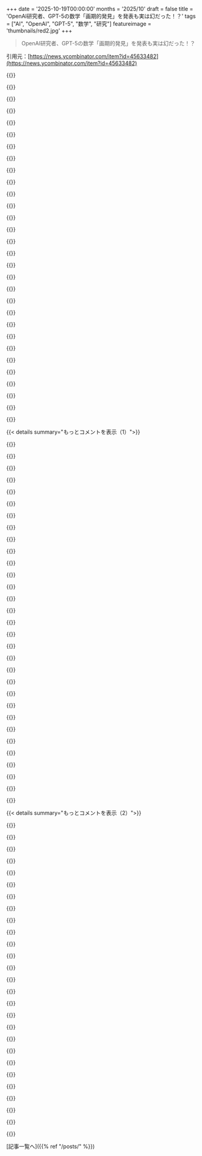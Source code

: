 +++
date = '2025-10-19T00:00:00'
months = '2025/10'
draft = false
title = 'OpenAI研究者、GPT-5の数学「画期的発見」を発表も実は幻だった！？'
tags = ["AI", "OpenAI", "GPT-5", "数学", "研究"]
featureimage = 'thumbnails/red2.jpg'
+++

> OpenAI研究者、GPT-5の数学「画期的発見」を発表も実は幻だった！？

引用元：[https://news.ycombinator.com/item?id=45633482](https://news.ycombinator.com/item?id=45633482)




{{<matomeQuote body="OpenAIチームを擁護すると、この状況は文脈を読めば曖昧なだけだよ。削除されたKevin Weilのツイートは引用ツイートだったから、前の投稿が見えなかった人が誤解したんじゃないかな。<br>GPT-5がエルデシュの問題を解決したってより、既存の解決策を見つけたってのが正しい文脈らしい。<br>https://x.com/MarkSellke/status/1979226538059931886?t=OigN6t...<br>https://x.com/SebastienBubeck/status/1977181716457701775?t=T..." userName="gpjt" createdAt="2025/10/19 13:58:02" color="#45d325">}}




{{<matomeQuote body="いや、Weil自身がSellkeの投稿を誤解してたって言ってるよ。Weilの言い方（10の以前未解決のエルデシュ問題）とSellkeの言い方（オープンとしてリストされた10のエルデシュ問題）も違うし。<br>https://x.com/kevinweil/status/1979270343941591525" userName="moefh" createdAt="2025/10/19 14:21:36" color="#ff33a1">}}




{{<matomeQuote body="あと、Bubeckの削除されたツイートが「AIによる科学革命が公式に始まった…」って文言で始まってたのも見落としちゃいけないよ。" userName="GodelNumbering" createdAt="2025/10/19 19:30:57" color="">}}




{{<matomeQuote body="これって大手ラボの2回目の「やらかし」じゃない？DeepMindもGeminiが行列乗算でSOTAを達成したって発表したけど、それも30～40年前の既存研究だったって言われてたよね。" userName="OtherShrezzing" createdAt="2025/10/19 14:52:58" color="#45d325">}}




{{<matomeQuote body="いや、行列乗算の件は違うよ。Googleの新しいアルゴリズムは4x4ブロック行列に再帰的に適用できて、Strassenのより漸近的に速いんだ。Winogradらの過去の成果はブロック行列には適用できなかったし。<br>Googleの成果は最近さらに一般化されてるよ。<br>https://arxiv.org/abs/2506.13242" userName="ogogmad" createdAt="2025/10/19 17:05:53" color="#ff5733">}}




{{<matomeQuote body="AlphaEvolveの発表について、俺の記憶だと違うんだ。以前の4x4行列乗算のアルゴリズムは、行列の中身に厳しい条件があって、もっと大きな行列乗算の再帰的な分割統治アルゴリズムには使えなかったんだ。共同著者の一人がHacker Newsでこの主張に反論してたしね。<br>https://news.ycombinator.com/item?id=43997136" userName="jsnell" createdAt="2025/10/19 17:32:37" color="#ff33a1">}}




{{<matomeQuote body="そういえば、GPT-5のプレゼンでも、AIが生成したっぽい間違った棒グラフや、リフトの誤った説明があったよね。" userName="ummonk" createdAt="2025/10/19 16:50:28" color="">}}




{{<matomeQuote body="検索みたいに、すでに存在するものを再発明するのを防ぐ技術って、本当に重要だよね。" userName="card_zero" createdAt="2025/10/19 15:15:25" color="">}}




{{<matomeQuote body="これは「LLMが問題を解決し損ねた」ってより、「既存の解決策を発見したり、再提示した」ことに対して、誤ってオリジナルの功績を与えちゃったって種類の「やらかし」だね。解決策自体は間違ってないから、幻覚ってわけじゃないんだ。ただ、既存の作品を「借用」する芸術家みたいに、研究の形で既存の仕事に誤ってクレジットを与えちゃったんだよ。" userName="glenstein" createdAt="2025/10/19 15:11:24" color="">}}




{{<matomeQuote body="最初の人って「20年前に解決済みと気づいて問題を解決した」って言ってたのに、次の人は「これまで未解決だったErdös問題を10個も解決した」って言ってるじゃん。未解決って、文脈的に矛盾してない？" userName="card_zero" createdAt="2025/10/19 14:20:12" color="">}}




{{<matomeQuote body="そうだね。SebastienBubeckの文脈では「解決した」って言葉を、文献調査と自力での問題解決を同等に扱うことで、無理に広げすぎてるよ。「これまで未解決」って表現は、そのごまかしをさらに強めてる。誤解しないでほしいんだけど、埋もれた研究を掘り起こすのはすごく価値があること。だから、やってることはすごいんだけど、見出しが間違ってるって感じだね。" userName="glenstein" createdAt="2025/10/19 15:06:39" color="#45d325">}}




{{<matomeQuote body="「埋もれた研究を掘り起こすのはすごく価値がある。見出しが間違ってるだけ」って言ってるけど、もし俺が問題を「解決した」って言って、実際は古い本から解決策を拝借しただけだったら、みんなに嘘つき呼ばわりされるだろうね。もし有名な人だったら、それは学術不正になるよ。「すごく価値があること」とか「本物だ」なんて誰も言わないんじゃないかな。" userName="watwut" createdAt="2025/10/20 06:54:43" color="#38d3d3">}}




{{<matomeQuote body="「解決した」って言ったなら、たしかにね。でも「解決策を見つけた」って言ったなら、あいまいさが残るよね。それが今回の混乱の一因じゃないかな。" userName="3form" createdAt="2025/10/20 12:21:37" color="">}}




{{<matomeQuote body="科学史における重要な進歩には、すでに文献にあったのに軽視されていた発見を再評価することから生まれたものもあるんだ。メンデルの遺伝学や、Henrietta Leavittの星の周期と明るさの関係の研究、潰瘍の病原説なんかがそう。新しいアイデアを出すだけでなく、文献から関連する情報を見つけて新しい文脈で適用するのは、人類の知識の進歩にとって常に基本だよ。研究分野によっては、文献の量が膨大だから、効率的に調べることで大きな進歩の足がかりになるんだ。「嘘」以上の意味があると思うよ。" userName="glenstein" createdAt="2025/10/20 11:11:35" color="#ff33a1">}}




{{<matomeQuote body="「GPT-5は文献検索にすごく長けていて、既存の解決策を見つけることで、明らかに未解決の問題を“解決した”」って言うけど、それは生存者バイアスだよ。GPT-5は比較的簡単な検索でも失敗するって断言できる。俺はGPT-5の結果を使うためには、どんな結果を期待するかをよく分かっていて、それをテストできる必要がある。もしサイコロを1000回振って、毎回ダブルシックスが出たって投稿したら、俺が最高のサイコロ投げ師になるの？" userName="Frieren" createdAt="2025/10/19 14:32:59" color="#ff5733">}}




{{<matomeQuote body="君が何を言いたいのかよく分からないな。文献検索ってのは、自分の研究に関連する論文リストを作るために、幅広く情報を集めることだよ。全部見つけられるわけじゃないから、そんなに失敗するもんじゃない。GPTからの結果を「テストする」とか「利用する」ってのは、論文を読んで、それがちょっとでも関連してるか確認するだけのことだよ。個人的な経験から言うと、文献検索はコーディングよりも、俺が一番生産的に使えてるGPTの応用例だよ。これで多くの面白い論文や研究方向を見つけられたんだ。" userName="wasabi991011" createdAt="2025/10/20 01:52:37" color="#45d325">}}




{{<matomeQuote body="昔、子供の頃に父とYahtzeeをやってたら、父が最初のターンで5を5つ出したんだ。父は本当に驚いてたけど、その時はまだ幼くて、それがどれだけ珍しいことか理解してなかったよ。あの時、最高のサイコロ投げ師と対戦してたって知ってたらなあ！" userName="saghm" createdAt="2025/10/20 11:32:17" color="">}}




{{<matomeQuote body="文献検索に関しては、それでいいかもね。他のツールを置き換える必要はないし、もし10回に1回でも、そうでなければ見つけられなかったものが出てくるなら、失敗した試行に時間を費やす価値はあるんじゃないかな。" userName="zacmps" createdAt="2025/10/19 14:50:31" color="">}}




{{<matomeQuote body="もし必要なら、登ってみるための鏡がまだいくつかあるよ。" userName="camillomiller" createdAt="2025/10/19 16:13:29" color="">}}




{{<matomeQuote body="数学者のThomas Bloomが、erdosproblems.comで公開されている”open”問題について、個人的に解法を知らないって意味で、未解決ってことじゃないと反論したんだって。どんな数学者が「open」をそんな意味で使うんだよ？自分が解けないからって、教科書の問題を「open question」とは言わないだろ。" userName="kenjackson" createdAt="2025/10/19 22:49:54" color="#ff33a1">}}




{{<matomeQuote body="彼が指摘してるのは、erdosproblems.comが最終的に整合性が取れる解決済み問題のリストだってこと。だから、問題が解決されても、サイトにそうマークされるまでに時間差があるってことだね。" userName="ModernMech" createdAt="2025/10/20 03:52:26" color="">}}




{{<matomeQuote body="もし本に未解決問題が載ってて、それを君が解いたとしても、その本はどうやって知るんだい？" userName="imtringued" createdAt="2025/10/20 20:11:06" color="">}}




{{<matomeQuote body="ここにいる人たちは、数学における”open problem”が何なのか本当に知らないの？" userName="kenjackson" createdAt="2025/10/21 01:19:43" color="">}}




{{<matomeQuote body="DeepMindのAIを活用したガン治療の画期的進展が発表された同じ週にOpenAIがこんなことするのは、本当にイメージが悪いね。上司はよく「新しい方針を作る理由になるな」って言ってたけど、OpenAIはこれから新しい広報方針が必要になりそうだよ。" userName="827a" createdAt="2025/10/19 13:55:47" color="#ff5c5c">}}




{{<matomeQuote body="GPT-5が文献レビューに役立つって？いや、そんなことないよ。あれはすごく説得力のある偽物を作るだけ。あの出力に満足してる人は正直羨ましいね、人生が俺よりずっと楽だろうから。<br>俺が70～80年代の工学関連の数学文献を何時間も図書館で探して、最終手段でチャットを試しても、出てくるのは間違いばかりで、「ありえない」って感じることがほとんどだ。俺だけじゃないはずだよ。" userName="Timsky" createdAt="2025/10/19 14:09:04" color="#ff5733">}}




{{<matomeQuote body="文献を深く掘り下げてみると、GPTはだいたい50%の確率で出典を幻覚するね（高レベルの文献調査だと5%くらい）。残りの50%のちゃんとした情報のうち、半分くらいは既知、半分は未知のソースなんだ。<br>だからGoogle Scholarとかでは見つけられなかったような論文を見つけるのにすごく役立つ。特に、物理学から数学、政治学から人類学といった並行分野の関連研究や、未発表のPDF論文とか、マイナーな情報を見つけるのに重宝してるよ。<br>75%の結果が役に立たなくても、それは数分を無駄にするだけ。残りの25%が、それだけでは見つけられないものだから、それで十分元が取れるんだ。" userName="crazygringo" createdAt="2025/10/19 14:45:01" color="#45d325">}}




{{<matomeQuote body="つまり、Googleが昔得意だったことそのものだね。" userName="andrewflnr" createdAt="2025/10/19 15:06:21" color="">}}




{{<matomeQuote body="GPTが役に立たないって言うのは言い過ぎだよ。検索したり、大量の情報を数分で要約したり、答えとソースを教えてくれるんだからね。もちろん、要約を鵜呑みにせず、ソースを確認するのは大事だけど、検索ツールや生産性向上にはめちゃくちゃ役立つんだ！" userName="scosman" createdAt="2025/10/19 15:15:52" color="#45d325">}}




{{<matomeQuote body="「それ」って具体的に何のこと？GPT-5 autoとかGPT-5 proとか、Deep researchとか色々あるじゃん。それぞれ、でたらめな情報を出す確率（幻覚率）が全然違うんだから、ちゃんと区別して話そうよ。" userName="macrolime" createdAt="2025/10/19 15:05:27" color="">}}




{{<matomeQuote body="GoogleはLLM登場前から検索品質が落ちてたよね。誰のせいとか、いつからとか議論はあるけど、俺的には「まあまあ使える」くらいの検索結果の方が広告表示が増えるのが原因だと思うよ。だって、表示されるダメな結果も大体Googleの広告があるサイトへのリンクばっかりだしさ。" userName="georgemcbay" createdAt="2025/10/19 15:25:13" color="">}}




{{< details summary="もっとコメントを表示（1）">}}

{{<matomeQuote body="またしても大手テック企業の勝ちだね。Googleはもうめちゃくちゃになって、今じゃ電力消費が1000倍もかかるのに、結果がデタラメかどうかわからない（コイントスみたいな）ツールを使ってるってわけ。ひどいもんだよ。" userName="andrepd" createdAt="2025/10/19 18:13:29" color="">}}




{{<matomeQuote body="ただ何かを見つけたいだけならLLMはいいけど、俺の仕事みたいに答えがない問題が多い場合は、間接的な情報とか証明を探すんだ。あと、言葉って時代で変わるじゃん？（例: 昔は整数をintegral numbersって呼んでたとか）LLMは、そういう古い言葉の扱いは苦手だと思うよ。だから、全文検索にはRecoll (https://www.recoll.org/)を使ってるんだ。マジで時間節約になるよ。" userName="Timsky" createdAt="2025/10/19 16:03:42" color="#ff33a1">}}




{{<matomeQuote body="GPT-5みたいなツールが使われる検索や文献レビューって、もっと強力なセマンティック検索エンジンの方が良くない？チャットボットに要約させると、デタラメな答えを出すリスクがあるからね。LLMで作られたドキュメントの埋め込み（embeddings）を使って検索すれば、幻覚のリスクもないし、Googleとかじゃ見つけられないものも見つかるかも。こういうのないのかな？" userName="happy_dog1" createdAt="2025/10/19 15:44:35" color="#ff5733">}}




{{<matomeQuote body="新聞記事を読んでて、自分の詳しい分野だと間違いにすぐ気づくけど、専門外だと何も疑わずに信じちゃうって原則があるよね。名前は忘れちゃったけど。ChatGPTに対しても、みんな同じような感じで接してるんじゃないかな。自分の知らない分野だと、AIの答えを鵜呑みにしちゃうってことだね。" userName="andai" createdAt="2025/10/19 15:27:48" color="#ff33a1">}}




{{<matomeQuote body="文献レビューツールに興味があるなら、俺が大学院の友達のために作ったツールがあるよ。階層混合モデルで大量の検索や引用ネットワークを整理できるんだ。例はここね: https://platform.sturdystatistics.com/deepdive?search_type=e..." userName="kianN" createdAt="2025/10/19 15:20:09" color="#45d325">}}




{{<matomeQuote body="「GPT-5は文献レビューアシスタントとして使える」って意見に対して「いや、違うよ」って言いたい。何かを探すだけなら優秀だけど、それ以上のものじゃないでしょ。" userName="scosman" createdAt="2025/10/19 16:10:23" color="">}}




{{<matomeQuote body="もし幻覚率がわかってるなら、OpenAIはそれをちゃんと公開するべきだよね。そしたら、ユーザーもちゃんと情報に基づいて判断できるのにさ。" userName="bathtub365" createdAt="2025/10/19 15:36:57" color="">}}




{{<matomeQuote body="ゲルマン・アムネシア効果だよ。まったくその通り、LLMユーザーにはそれがめっちゃ顕著に表れてる。" userName="lukev" createdAt="2025/10/19 15:42:22" color="">}}




{{<matomeQuote body="共有してくれてありがとう！樹状図みたいな円形グラフ、超直感的でいいね！これは計量書誌学分析用のbibliometrix/biblioshinyライブラリ（https://www.bibliometrix.org/）のいい仲間になりそう。俺自身の依頼で”Deep Dive”を試してみたんだけど、残念ながら”Organizing results”の最後で止まっちゃったよ。後でまた試してみるかな。" userName="Timsky" createdAt="2025/10/19 17:08:48" color="#ff5733">}}




{{<matomeQuote body="Googleが良い検索結果を見つけられなくなった一番の理由は、そもそも良い検索結果がもうないからだよ。もうウェブサイトなんてないんだから。そんなに良くはできないって。" userName="astrange" createdAt="2025/10/20 19:45:27" color="">}}




{{<matomeQuote body="俺はChatGPT、Gemini、Claudeの全バージョンを使ってるよ。幻覚の発生率は大体同じで、モデルより分野のニッチさに依存するみたい。それぞれ違う学術ソースで訓練されてるから、全部使うのが良いね。深い研究じゃなくて、ある主題の全ソースを探すだけなら、高度な思考モードは特に必要ないってこと。" userName="crazygringo" createdAt="2025/10/19 18:48:59" color="#45d325">}}




{{<matomeQuote body="ハハ、それは恥ずかしいね！進捗バーは目安なんだ。論文の引用が多いと、表示よりちょっと長くかかるかもだけど、すぐ終わるはずだよ！<br>編集：<br>家でエラーログを確認したら、結果のない長い検索クエリがあった。エラーを返さないのは俺のバグだね。引用ネットワークを使いたいなら、タイトルじゃなくてURLを入力として入れてね。" userName="kianN" createdAt="2025/10/19 17:17:16" color="#ff5c5c">}}




{{<matomeQuote body="＞いや、そうじゃない。それは非常に説得力のある偽物を作るだけだ。<br>それが他の人には役立つかもしれないって認めたのに、どうしてそんなに自信満々に言えるんだ？" userName="signatoremo" createdAt="2025/10/19 19:24:54" color="">}}




{{<matomeQuote body="もし論文の内容を知ってるなら要約は要らないし、知らないなら要約の正確さを判断なんてできないよ。" userName="bootsmann" createdAt="2025/10/19 18:03:04" color="#785bff">}}




{{<matomeQuote body="こんなものがあるか具体的に知りたがってたから、俺のツールhttps://keenious.comについて言っても大丈夫かなって思ったんだ。これは君のニーズに合うかも。基本的には、チャットの利点と、セマンティック検索やキーワード検索を使った通常の学術検索結果を組み合わせようとしてるんだ。そうすればLLMの恩恵を受けつつ、普通の検索みたいにソースと実際に関わることができるよ。探してたものだといいな！" userName="opdahl" createdAt="2025/10/19 17:45:00" color="#ff5c5c">}}




{{<matomeQuote body="最近PDFを渡して、その情報に基づいていくつか表を作るのを手伝ってって頼んだんだ。これで時間が節約できると思ったんだけど、自分でやった場合の倍以上の時間がかかったよ。些細なミスを繰り返したり、PDFの内容を誤解したり、幻覚を起こしたりしてたからね。" userName="scruple" createdAt="2025/10/19 15:41:38" color="#ff5c5c">}}




{{<matomeQuote body="LLMクエリは検索クエリより約10倍電力使うかもだけど、assumptions次第で同じくらいかもね。検索がLLMの1/1000ってことは絶対ないって！" userName="jsnell" createdAt="2025/10/19 18:44:11" color="#45d325">}}




{{<matomeQuote body="LLMの言うことを信じる人は「仕事に使って間違いに気づかない人」「問題見て全く信用しない人」「検証できる範囲で使う人（俺コレ）」のどれかだね。<br>「absolutely right」みたいなLLMっぽい言い回しが気になってて、みんなLLMに影響されてるのか、それとも意識的に使ってるのか？Dead Internet Theoryがマジっぽい…。" userName="ben_w" createdAt="2025/10/19 19:26:50" color="#38d3d3">}}




{{<matomeQuote body="去年、ドイツ語Wikipediaの翻訳にLLM使ったんだけど、長い表のところでデタラメ作り始めたよ。でもフォーマット維持とかは便利だったから、全く使えないわけじゃない。<br>LLMの限界がわかったら、それ以上無理強いしても無駄。時間と労力の無駄だからね。" userName="ben_w" createdAt="2025/10/19 19:09:28" color="#ff33a1">}}




{{<matomeQuote body="OpenAIのGPT-5 System Card [1] のセクション3.7で、GPT-5モデルとo3のハルシネーション率が詳しく書かれてるよ。チェックしてみて！<br>[1] https://cdn.openai.com/gpt-5-system-card.pdf#page12" userName="clbrmbr" createdAt="2025/10/19 16:19:42" color="#ff33a1">}}




{{<matomeQuote body="OpenAIとか他のLLMプロバイダーもハルシネーション率について大量の情報出してるよ。でも、使いどころによって率は全然違うんだ。<br>多くの人がLLMをただのツールだって認識して、ちゃんと使い方を学ぶ努力をしてないのが問題だね。" userName="Maxatar" createdAt="2025/10/19 17:37:45" color="#ff5c5c">}}




{{<matomeQuote body="ChatGPTの思考モードはマジで最高の検索エンジン（ラッパー）だよ。情報源を探すならこれ使うべき！" userName="astrange" createdAt="2025/10/20 19:46:29" color="">}}




{{<matomeQuote body="みんなギャンブル好きなんだよ。" userName="travelalberta" createdAt="2025/10/20 11:32:54" color="">}}




{{<matomeQuote body="LLMの出力って「偽物（counterfeit）」なんだよ。見た目は文献レビューっぽいけど、低品質な研究を排除したり、歴史的背景を考えたり、矛盾を見つけたりするような本当の分析はまだ機械には無理！これにはかなり自信あるね。" userName="Timsky" createdAt="2025/10/19 20:04:41" color="#ff5c5c">}}




{{<matomeQuote body="数千億ドルの循環融資がバレてから、AIビジネスとあの過剰な hype にはもう全然驚かないね。" userName="jgalt212" createdAt="2025/10/19 12:48:59" color="">}}




{{<matomeQuote body="OpenAIの社員も自社モデルの能力を過信してるんじゃないかな？ネットの情報は何でも慎重に見た方がいいよ。<br>OpenAIのこの文化が、良くも悪くも今のAI hype 環境を作り出してると思うね。" userName="sbaidon94" createdAt="2025/10/19 17:31:59" color="#ff5c5c">}}




{{<matomeQuote body="定番のセリフだね。「給料がかかると、理解しない方が都合いいことってあるよね」ってやつ。皮肉が効いてる！" userName="bwfan123" createdAt="2025/10/19 18:00:38" color="#ff5c5c">}}




{{<matomeQuote body="Yann LeCunの“Hoisted by their own GPTards”って表現、マジで素晴らしいよな！センスあるわー。" userName="llm_nerd" createdAt="2025/10/19 13:37:01" color="">}}




{{<matomeQuote body="Yannは天才だけど、最近はちょっと悲観的すぎない？前はLLMが数学やプランニングできない、エラーがすぐたまるって言ってたけど、今じゃツール使って数学解けるし、エージェントはちゃんと計画するし、長文もいけるようになってる。だから、いくら賢い人の言うことでも、全部信じるのは危ないよね。" userName="NitpickLawyer" createdAt="2025/10/19 14:05:38" color="#ff5733">}}




{{<matomeQuote body="LLMはやっぱり数学はできないって！トークン予測じゃ推論とは言えないでしょ。「ブルーベリーにRはいくつ？」みたいな簡単なことさえ怪しいし、Redditのクソ投稿者にも勝てない。プランニングとかエラーがたまる問題も、LLMじゃ無理なんじゃないかな。" userName="goalieca" createdAt="2025/10/19 14:43:42" color="#ff5733">}}

{{</details>}}




{{< details summary="もっとコメントを表示（2）">}}

{{<matomeQuote body="「推論してるか」って議論はキリがないから、結果を見ようよ。この論文ではDeepConfって方法で、LLMがAIME 2025で99.9%の精度を出して、しかも生成トークンも84.7%も減らせたって言ってる。<br>https://arxiv.org/pdf/2508.15260<br>これってすごい結果じゃない？" userName="NitpickLawyer" createdAt="2025/10/19 14:50:28" color="#38d3d3">}}




{{<matomeQuote body="「推論」の議論が不毛って言うけど、それこそがLLMに一番必要なことなんじゃない？Unicode聞いても全然違うもの答えるようなモデルじゃ、ウェットペーパーバッグからも抜け出せないくらい推論できてないじゃん。" userName="goalieca" createdAt="2025/10/19 15:16:46" color="#ff5c5c">}}




{{<matomeQuote body="表現悪くてごめんね。コンテキスト詰めるのが「推論か」って議論は不毛って言いたかったんだ。結局、RLと長文コンテキストでLLMが良い結果出すなら、それが推論だろうがなかろうが、どうでも良くない？ってこと。" userName="NitpickLawyer" createdAt="2025/10/19 15:26:02" color="#785bff">}}




{{<matomeQuote body="そう、それが言いたかったんだよ。エンジニアは「結局、マイナスだ」って叫んでる。デモは派手だけど、翻訳とか簡単な画像生成以外、何も実績がないのが現状じゃない？" userName="goalieca" createdAt="2025/10/19 17:39:31" color="">}}




{{<matomeQuote body="「PRを送る」なんて誰もしないよ。あと、人間が「プランニング」とか「ワールドモデル」とかしてる証拠もないし、そんなの古いGOFAIの思い込みでしょ。" userName="astrange" createdAt="2025/10/20 19:52:06" color="#ff33a1">}}




{{<matomeQuote body="LLMは計算機みたいに「数学」はできない。複雑な計算だとエラー確率が1になるって証明もあるしね。プランニングやエラー蓄積の問題も同じだよ。Yannの言ってることは根本的に間違ってない。トランスフォーマーはタスクの複雑さには対応しきれない。Yannみたいに現実見てる人の意見の方が、Altmanみたいに夢だけ語る人よりずっと信頼できるよ。" userName="travelalberta" createdAt="2025/10/20 13:07:05" color="#45d325">}}




{{<matomeQuote body="AIMEタスクでLLMのツール使用が議論の中心だよね？LLMがPythonみたいなツールを使わずに数学問題を解けるかが論点だったのに、「Sparks of AGI」の頃にはツール活用が当たり前だったじゃん。それなのに、彼がLLMの数学解決能力や「計画」に関する主張で間違っていたって言えるのかな？" userName="Topfi" createdAt="2025/10/19 14:37:15" color="#45d325">}}




{{<matomeQuote body="AIMEタスクはSotAモデルだと99%がツール使用だけど、ツールなしの純粋な自然言語処理でも「めちゃくちゃ良い」性能（90%程度）が出るんだって。大量に計算すれば99%もイケるらしいよ。<br>参照: https://arxiv.org/pdf/2508.15260" userName="NitpickLawyer" createdAt="2025/10/19 14:49:33" color="#ff5733">}}




{{<matomeQuote body="LLMだけで「形式的な計画」を、それも計画フレームワークなしで解けるなんて、多くの真面目な研究者は疑問に思うだろうね。AIの「形式的な計画」は、Cursorでのコーディング計画とは別物だからそこは勘違いしないように。" userName="mrbungie" createdAt="2025/10/19 14:21:28" color="#45d325">}}




{{<matomeQuote body="LLMとツールを組み合わせるのが機能するなら、なんで使っちゃいけないの？それってゴールポストを動かしてるだけじゃない？初期の批判者、特にYannはLLMで長文コンテキスト処理なんて無理って懐疑的だったけど、今じゃ自己コンテキストトリミングや計画編集までできる「エージェント」が何時間も動いてるんだからね。1年前は夢だったことが、今は現実だよ。" userName="NitpickLawyer" createdAt="2025/10/19 14:55:24" color="">}}




{{<matomeQuote body="「なぜ使ってはいけないのか」って、自分でゴールポスト動かしてるじゃん！誰も「LLM+ツール」を使うなって言ってないよ。<br>「全てが動いている」って言うけど、全然「ただ動く」わけじゃないよ。バグだらけだし、指示無視するし、嘘もつく。たまにラッキーな結果が出るだけ。プロダクションレベルじゃないね。役立つのは認めるけど、結局は自分が直すことになる。" userName="pessimizer" createdAt="2025/10/19 17:33:57" color="#785bff">}}




{{<matomeQuote body="ゴールポスト云々はそうかもしれないけど、LeCunもLLMはパッチでしのげるけど限界はあるって言ってるしね。Blockworldみたいな計画ベンチマークだと、LLMはフレームワークを使っても未知の問題には対応できないのが大きな課題だよ。<br>エージェントを毎日使ってるけど、何時間も任せるのはまだ不安。Karpathyみたいなプロも同じこと言ってるよ。" userName="mrbungie" createdAt="2025/10/19 15:16:34" color="#785bff">}}




{{<matomeQuote body="LLM+ツールの話はゴールポストを動かしてるって意見があるけど、個人的には違うと思うな。だって、LLM単体とLLMに色んなツールを組み合わせたシステムは別物でしょ？GIFファイルでDoomデスマッチができるって主張に、GIFビューアがユーザー入力を解釈するからできるって反論するようなものだよ。" userName="badsectoracula" createdAt="2025/10/19 15:41:03" color="#45d325">}}




{{<matomeQuote body="LLM+ツールってのは、LLMにツール呼び出しや結果をキャラクターとして含むストーリーを作らせてるようなもんだよね。LLMが正確にそんなストーリーを出せるってことは、LLMが「できる」ことの証明だと思う。数学だって、電卓を呼び出すキャラと計算するキャラのストーリーを作らせることで「できる」んだ。結局、インタラクションもストーリーもLLMが動かしてるんだから。" userName="NitpickLawyer" createdAt="2025/10/19 15:54:36" color="#38d3d3">}}




{{<matomeQuote body="インタラクションを駆動してるのはLLMじゃなくて、LLMに指示を出させてるプログラムの方だと思うよ。元々はLLM単体の能力が論点だったんだから。LLMをより大きなシステムの一部として見るか、LLM単体の能力を見るかは文脈によるね。<br>例えば、僕のPCでは、選択したテキストをMistral Smallで文法チェックするシステムがあるけど、テキスト選択やウィンドウ表示はMistral Smallじゃなくて他のソフトがやってる。LLMはそれらの概念を理解してないからね。他のソフトで限界を回避してるだけだ。" userName="badsectoracula" createdAt="2025/10/19 17:26:35" color="#ff5c5c">}}




{{<matomeQuote body="文脈を見落としてるのかもしれないけど、Yannが「retard」なんて言葉を使ってるのに驚いたな。彼らしくないし、Elon Muskが言いそうなことだよね。何か見落としてる文脈があるのかな？" userName="frays" createdAt="2025/10/19 13:54:31" color="">}}




{{<matomeQuote body="「r-word」との言葉遊びじゃなくて、Shakespeareの「Hoist with his own petard」って名言が由来だと思うな。これ、英語のことわざになってるんだよ。（petardは小さい爆弾のことね）" userName="znkr" createdAt="2025/10/19 14:03:11" color="#ff33a1">}}




{{<matomeQuote body="「péter」（おなら）から来てるって説もあるよ。Shakespeareが下品だったから、そういう言い回しが広まったのかもね。" userName="card_zero" createdAt="2025/10/19 14:38:58" color="#ff5c5c">}}




{{<matomeQuote body="「petard」っていう言葉遊びなんだよ。" userName="nova22033" createdAt="2025/10/19 13:57:29" color="">}}




{{<matomeQuote body="非ネイティブだけど、この背景を知るのにこの記事が役立ったよ：https://en.wikipedia.org/wiki/Hoist_with_his_own_petard" userName="microtonal" createdAt="2025/10/19 14:04:44" color="#38d3d3">}}




{{<matomeQuote body="「Hoist（空中に投げ飛ばされる）by your own petard（自分の仕掛けた爆弾で）」はよくあるフレーズだよ。" userName="grey-area" createdAt="2025/10/19 14:02:08" color="#ff5c5c">}}




{{<matomeQuote body="自分の「retard」で「Hoist」されちゃったね。" userName="blitzar" createdAt="2025/10/20 07:24:20" color="">}}




{{<matomeQuote body="この一件の悲しい真実は、OpenAIが未解決の数学問題に真剣に取り組む努力をしてないってことを露呈したってことだね。" userName="amirhirsch" createdAt="2025/10/19 13:29:55" color="#ff33a1">}}




{{<matomeQuote body="OpenAIが広告とポルノに方向転換するって発表した時、彼らがもう「ジャンプ・ザ・シャーク」しちゃったなって気づいたよ。市場はまだわかってないみたいだけどね。" userName="grafmax" createdAt="2025/10/19 13:44:16" color="#ff5c5c">}}




{{<matomeQuote body="ポルノへの方向転換はすごく納得できるよ。ポルノはもともとかなり偽物で説得力がないけど、そんなことは全然問題にならないからね。" userName="goalieca" createdAt="2025/10/19 14:23:57" color="#785bff">}}




{{<matomeQuote body="収益性には関係ないかもだけど、倫理的には二次的な影響がすごく問題になるよ。僕は清教徒じゃないけど、ポルノが広まったことで、もう人々の性的期待は大きく影響を受けてる。AI生成ポルノは、これまで逸脱とされてた行動の歯止めをさらに外しちゃうし、人々はそういう期待を実生活に持ち帰るようになるだろうね。" userName="mrbombastic" createdAt="2025/10/19 14:34:59" color="#785bff">}}

{{</details>}}



[記事一覧へ]({{% ref "/posts/" %}})
